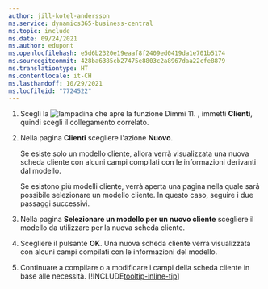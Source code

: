 ```yaml
---
author: jill-kotel-andersson
ms.service: dynamics365-business-central
ms.topic: include
ms.date: 09/24/2021
ms.author: edupont
ms.openlocfilehash: e5d6b2320e19eaaf8f2409ed0419da1e701b5174
ms.sourcegitcommit: 428ba6385cb27475e8803c2a8967daa22cfe8879
ms.translationtype: HT
ms.contentlocale: it-CH
ms.lasthandoff: 10/29/2021
ms.locfileid: "7724522"
---
```

1. Scegli la ![lampadina che apre la funzione Dimmi 11](../media/ui-search/search_small.png "Dimmi cosa vuoi fare"). , immetti **Clienti**, quindi scegli il collegamento correlato.  
2. Nella pagina **Clienti** scegliere l'azione **Nuovo**.

    Se esiste solo un modello cliente, allora verrà visualizzata una nuova scheda cliente con alcuni campi compilati con le informazioni derivanti dal modello.

    Se esistono più modelli cliente, verrà aperta una pagina nella quale sarà possibile selezionare un modello cliente. In questo caso, seguire i due passaggi successivi.
3. Nella pagina **Selezionare un modello per un nuovo cliente** scegliere il modello da utilizzare per la nuova scheda cliente.
4. Scegliere il pulsante **OK**. Una nuova scheda cliente verrà visualizzata con alcuni campi compilati con le informazioni del modello.  
5. Continuare a compilare o a modificare i campi della scheda cliente in base alle necessità. [!INCLUDE[tooltip-inline-tip](tooltip-inline-tip_md.md)]
